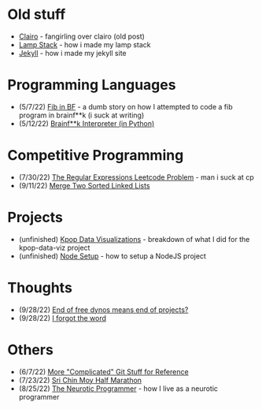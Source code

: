 # Old stuff
- [Clairo](/posts/clairo.md) - fangirling over clairo (old post)
- [Lamp Stack](/posts/lamp_stack.md) - how i made my lamp stack
- [Jekyll](/posts/jekyll.md) - how i made my jekyll site

# Programming Languages

- (5/7/22) [Fib in BF](/posts/fib_in_bf.md) - a dumb story on how I attempted to code a fib program in brainf**k (i suck at writing)
- (5/12/22) [Brainf**k Interpreter (in Python)](/posts/bf_interpreter_in_python.md)

# Competitive Programming

- (7/30/22) [The Regular Expressions Leetcode Problem](/posts/reg-ex.md) - man i suck at cp
- (9/11/22) [Merge Two Sorted Linked Lists](/posts/merge_two_sorted_list.md)

# Projects
- (unfinished) [Kpop Data Visualizations](/posts/kpop-data-viz.md) - breakdown of what I did for the kpop-data-viz project
- (unfinished) [Node Setup](/posts/node-setup.md) - how to setup a NodeJS project

# Thoughts
- (9/28/22) [End of free dynos means end of projects?](/posts/frugal_deployment.md)
- (9/28/22) [I forgot the word](/posts/idk.md)

# Others

- (6/7/22) [More "Complicated" Git Stuff for Reference](/posts/git_stuff.md)
- (7/23/22) [Sri Chin Moy Half Marathon](/posts/half-marathon.md)
- (8/25/22) [The Neurotic Programmer](/posts/the-neurotic-programmer.md) - how I live as a neurotic programmer

